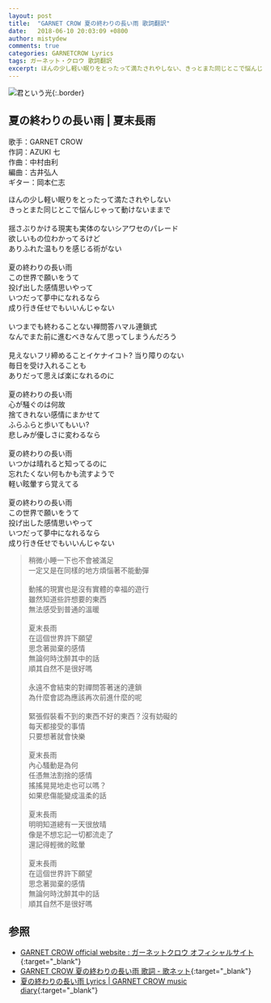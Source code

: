 ```yaml
---
layout: post
title:  "GARNET CROW 夏の終わりの長い雨 歌詞翻訳"
date:   2018-06-10 20:03:09 +0800
author: mistydew
comments: true
categories: GARNETCROW Lyrics
tags: ガーネット・クロウ 歌詞翻訳
excerpt: ほんの少し軽い眠りをとったって満たされやしない、きっとまた同じとこで悩んじゃって動けないままで。
---
```

![君という光](https://raw.githubusercontent.com/mistydew/gc2/master/cover/single/SG14_君という光.jpg){:.border}

## 夏の終わりの長い雨 | 夏末長雨

歌手：GARNET CROW<br>
作詞：AZUKI 七<br>
作曲：中村由利<br>
編曲：古井弘人<br>
ギター：岡本仁志

<div class="lyric-original">
<p>
ほんの少し軽い眠りをとったって満たされやしない<br>
きっとまた同じとこで悩んじゃって動けないままで<br>
<br>
揺さぶりかける現実も実体のないシアワセのパレード<br>
欲しいもの位わかってるけど<br>
ありふれた温もりを感じる術がない<br>
<br>
夏の終わりの長い雨<br>
この世界で願いをうて<br>
投げ出した感情思いやって<br>
いつだって夢中になれるなら<br>
成り行き任せでもいいんじゃない<br>
<br>
いつまでも終わることない禅問答ハマル連鎖式<br>
なんでまた前に進むべきなんて思ってしまうんだろう<br>
<br>
見えないフリ締めることイケナイコト? 当り障りのない<br>
毎日を受け入れることも<br>
ありだって思えば楽になれるのに<br>
<br>
夏の終わりの長い雨<br>
心が騒ぐのは何故<br>
捨てきれない感情にまかせて<br>
ふらふらと歩いてもいい?<br>
悲しみが優しさに変わるなら<br>
<br>
夏の終わりの長い雨<br>
いつかは晴れると知ってるのに<br>
忘れたくない何もかも流すようで<br>
軽い眩暈すら覚えてる<br>
<br>
夏の終わりの長い雨<br>
この世界で願いをうて<br>
投げ出した感情思いやって<br>
いつだって夢中になれるなら<br>
成り行き任せでもいいんじゃない
</p>
</div>

<div class="lyric-translation">
<blockquote>
稍微小睡一下也不會被滿足<br>
一定又是在同樣的地方煩惱著不能動彈<br>
<br>
動搖的現實也是沒有實體的幸福的遊行<br>
雖然知道些許想要的東西<br>
無法感受到普通的溫暖<br>
<br>
夏末長雨<br>
在這個世界許下願望<br>
思念著拋棄的感情<br>
無論何時沈醉其中的話<br>
順其自然不是很好嗎<br>
<br>
永遠不會結束的對禪問答著迷的連鎖<br>
為什麼會認為應該再次前進什麼的呢<br>
<br>
緊張假裝看不到的東西不好的東西？沒有妨礙的<br>
每天都接受的事情<br>
只要想著就會快樂<br>
<br>
夏末長雨<br>
內心騷動是為何<br>
任憑無法割捨的感情<br>
搖搖晃晃地走也可以嗎？<br>
如果悲傷能變成溫柔的話<br>
<br>
夏末長雨<br>
明明知道總有一天很放晴<br>
像是不想忘記一切都流走了<br>
還記得輕微的眩暈<br>
<br>
夏末長雨<br>
在這個世界許下願望<br>
思念著拋棄的感情<br>
無論何時沈醉其中的話<br>
順其自然不是很好嗎
</blockquote>
</div>

## 参照

* [GARNET CROW official website : ガーネットクロウ オフィシャルサイト](http://www.garnetcrow.com){:target="_blank"}
* [GARNET CROW 夏の終わりの長い雨 歌詞 - 歌ネット](https://www.uta-net.com/song/20150){:target="_blank"}
* [夏の終わりの長い雨 Lyrics \| GARNET CROW music diary](https://mistydew.github.io/gc/lyrics/original/夏の終わりの長い雨.html){:target="_blank"}
